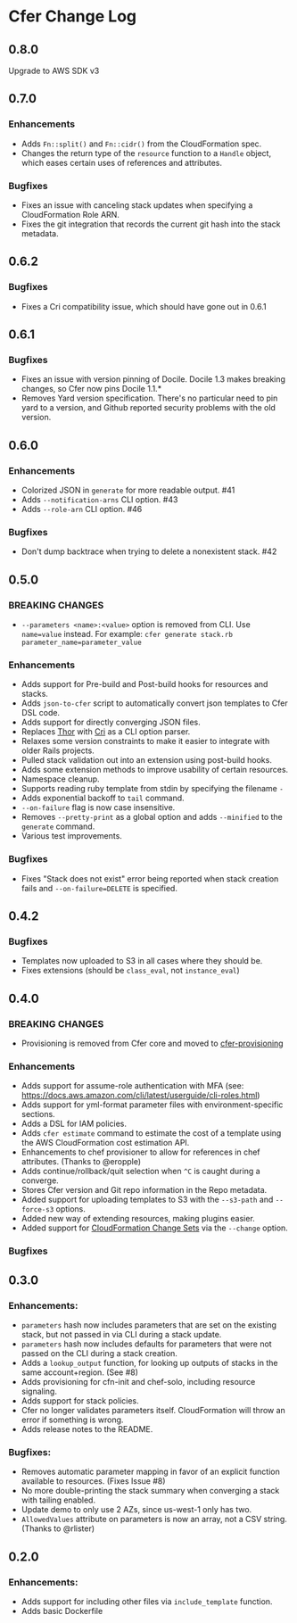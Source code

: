 # Cfer Change Log

## 0.8.0
Upgrade to AWS SDK v3

## 0.7.0

### Enhancements
* Adds `Fn::split()` and  `Fn::cidr()` from the CloudFormation spec.
* Changes the return type of the `resource` function to a `Handle` object, which eases certain uses of references and attributes.

### Bugfixes
* Fixes an issue with canceling stack updates when specifying a CloudFormation Role ARN.
* Fixes the git integration that records the current git hash into the stack metadata.

## 0.6.2
### Bugfixes
* Fixes a Cri compatibility issue, which should have gone out in 0.6.1

## 0.6.1
### Bugfixes
* Fixes an issue with version pinning of Docile. Docile 1.3 makes breaking changes, so Cfer now pins Docile 1.1.*
* Removes Yard version specification. There's no particular need to pin yard to a version, and Github reported security problems with the old version.

## 0.6.0

### Enhancements
* Colorized JSON in `generate` for more readable output. #41
* Adds `--notification-arns` CLI option. #43
* Adds `--role-arn` CLI option. #46

### Bugfixes
* Don't dump backtrace when trying to delete a nonexistent stack. #42

## 0.5.0

### **BREAKING CHANGES**
* `--parameters <name>:<value>` option is removed from CLI. Use `name=value` instead.
  For example: `cfer generate stack.rb parameter_name=parameter_value`

### Enhancements
* Adds support for Pre-build and Post-build hooks for resources and stacks.
* Adds `json-to-cfer` script to automatically convert json templates to Cfer DSL code.
* Adds support for directly converging JSON files.
* Replaces [Thor](https://github.com/erikhuda/thor) with [Cri](https://github.com/ddfreyne/cri) as a CLI option parser.
* Relaxes some version constraints to make it easier to integrate with older Rails projects.
* Pulled stack validation out into an extension using post-build hooks.
* Adds some extension methods to improve usability of certain resources.
* Namespace cleanup.
* Supports reading ruby template from stdin by specifying the filename `-`
* Adds exponential backoff to `tail` command.
* `--on-failure` flag is now case insensitive.
* Removes `--pretty-print` as a global option and adds `--minified` to the `generate` command.
* Various test improvements.

### Bugfixes
* Fixes "Stack does not exist" error being reported when stack creation fails and `--on-failure=DELETE` is specified.

## 0.4.2

### Bugfixes
* Templates now uploaded to S3 in all cases where they should be.
* Fixes extensions (should be `class_eval`, not `instance_eval`)

## 0.4.0

### **BREAKING CHANGES**
* Provisioning is removed from Cfer core and moved to [cfer-provisioning](https://github.com/seanedwards/cfer-provisioning)

### Enhancements
* Adds support for assume-role authentication with MFA (see: https://docs.aws.amazon.com/cli/latest/userguide/cli-roles.html)
* Adds support for yml-format parameter files with environment-specific sections.
* Adds a DSL for IAM policies.
* Adds `cfer estimate` command to estimate the cost of a template using the AWS CloudFormation cost estimation API.
* Enhancements to chef provisioner to allow for references in chef attributes. (Thanks to @eropple)
* Adds continue/rollback/quit selection when `^C` is caught during a converge.
* Stores Cfer version and Git repo information in the Repo metadata.
* Added support for uploading templates to S3 with the `--s3-path` and `--force-s3` options.
* Added new way of extending resources, making plugins easier.
* Added support for [CloudFormation Change Sets](https://aws.amazon.com/blogs/aws/new-change-sets-for-aws-cloudformation/) via the `--change` option.

### Bugfixes

## 0.3.0

### Enhancements:
* `parameters` hash now includes parameters that are set on the existing stack, but not passed in via CLI during a stack update.
* `parameters` hash now includes defaults for parameters that were not passed on the CLI during a stack creation.
* Adds a `lookup_output` function, for looking up outputs of stacks in the same account+region. (See #8)
* Adds provisioning for cfn-init and chef-solo, including resource signaling.
* Adds support for stack policies.
* Cfer no longer validates parameters itself. CloudFormation will throw an error if something is wrong.
* Adds release notes to the README.

### Bugfixes:
* Removes automatic parameter mapping in favor of an explicit function available to resources. (Fixes Issue #8)
* No more double-printing the stack summary when converging a stack with tailing enabled.
* Update demo to only use 2 AZs, since us-west-1 only has two.
* `AllowedValues` attribute on parameters is now an array, not a CSV string. (Thanks to @rlister)

## 0.2.0

### Enhancements:
* Adds support for including other files via `include_template` function.
* Adds basic Dockerfile


